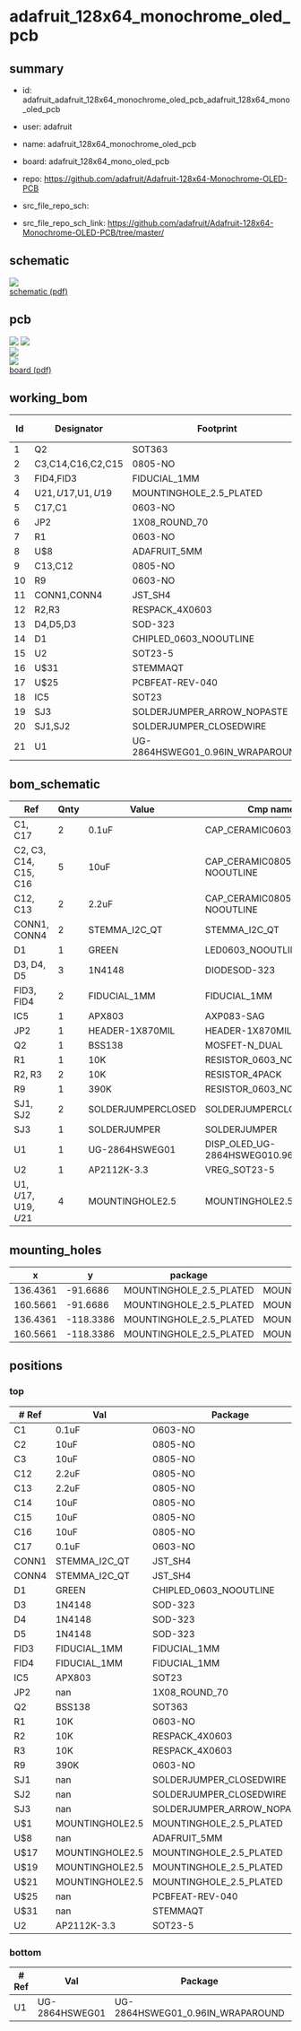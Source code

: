 # adafruit_128x64_monochrome_oled_pcb
 
## summary 
* id: adafruit_adafruit_128x64_monochrome_oled_pcb_adafruit_128x64_mono_oled_pcb
* user: adafruit
* name: adafruit_128x64_monochrome_oled_pcb
* board: adafruit_128x64_mono_oled_pcb
* repo: https://github.com/adafruit/Adafruit-128x64-Monochrome-OLED-PCB



* src_file_repo_sch: 
* src_file_repo_sch_link: https://github.com/adafruit/Adafruit-128x64-Monochrome-OLED-PCB/tree/master/

## schematic  
![](working_schematic_600.png)  
[schematic (pdf)](working_schematic.pdf)  

## pcb  
![](working_3d_600.png) 
![](working_3d_front_600.png)  
![](working_3d_back_600.png)  
![](working_600.png)  
[board (pdf)](working.pdf)  

## working_bom
| Id | Designator | Footprint | Quantity | Designation | Supplier and ref |  | None | 
| --- | --- | --- | --- | --- | --- | --- | --- | 
| 1 | Q2 | SOT363 | 1 | BSS138 |  |  | [''] | 
| 2 | C3,C14,C16,C2,C15 | 0805-NO | 5 | 10uF |  |  | [''] | 
| 3 | FID4,FID3 | FIDUCIAL_1MM | 2 | FIDUCIAL_1MM |  |  | [''] | 
| 4 | U$21,U$17,U$1,U$19 | MOUNTINGHOLE_2.5_PLATED | 4 | MOUNTINGHOLE2.5 |  |  | [''] | 
| 5 | C17,C1 | 0603-NO | 2 | 0.1uF |  |  | [''] | 
| 6 | JP2 | 1X08_ROUND_70 | 1 |  |  |  | [''] | 
| 7 | R1 | 0603-NO | 1 | 10K |  |  | [''] | 
| 8 | U$8 | ADAFRUIT_5MM | 1 |  |  |  | [''] | 
| 9 | C13,C12 | 0805-NO | 2 | 2.2uF |  |  | [''] | 
| 10 | R9 | 0603-NO | 1 | 390K |  |  | [''] | 
| 11 | CONN1,CONN4 | JST_SH4 | 2 | STEMMA_I2C_QT |  |  | [''] | 
| 12 | R2,R3 | RESPACK_4X0603 | 2 | 10K |  |  | [''] | 
| 13 | D4,D5,D3 | SOD-323 | 3 | 1N4148 |  |  | [''] | 
| 14 | D1 | CHIPLED_0603_NOOUTLINE | 1 | GREEN |  |  | [''] | 
| 15 | U2 | SOT23-5 | 1 | AP2112K-3.3 |  |  | [''] | 
| 16 | U$31 | STEMMAQT | 1 |  |  |  | [''] | 
| 17 | U$25 | PCBFEAT-REV-040 | 1 |  |  |  | [''] | 
| 18 | IC5 | SOT23 | 1 | APX803 |  |  | [''] | 
| 19 | SJ3 | SOLDERJUMPER_ARROW_NOPASTE | 1 |  |  |  | [''] | 
| 20 | SJ1,SJ2 | SOLDERJUMPER_CLOSEDWIRE | 2 |  |  |  | [''] | 
| 21 | U1 | UG-2864HSWEG01_0.96IN_WRAPAROUND | 1 | UG-2864HSWEG01 |  |  | [''] | 


## bom_schematic
| Ref | Qnty | Value | Cmp name | Footprint | Description | Vendor | DNP | 
| --- | --- | --- | --- | --- | --- | --- | --- | 
| C1, C17 | 2 | 0.1uF | CAP_CERAMIC0603_NO | working:0603-NO |  |  |  | 
| C2, C3, C14, C15, C16 | 5 | 10uF | CAP_CERAMIC0805-NOOUTLINE | working:0805-NO |  |  |  | 
| C12, C13 | 2 | 2.2uF | CAP_CERAMIC0805-NOOUTLINE | working:0805-NO |  |  |  | 
| CONN1, CONN4 | 2 | STEMMA_I2C_QT | STEMMA_I2C_QT | working:JST_SH4 |  |  |  | 
| D1 | 1 | GREEN | LED0603_NOOUTLINE | working:CHIPLED_0603_NOOUTLINE |  |  |  | 
| D3, D4, D5 | 3 | 1N4148 | DIODESOD-323 | working:SOD-323 |  |  |  | 
| FID3, FID4 | 2 | FIDUCIAL_1MM | FIDUCIAL_1MM | working:FIDUCIAL_1MM |  |  |  | 
| IC5 | 1 | APX803 | AXP083-SAG | working:SOT23 |  |  |  | 
| JP2 | 1 | HEADER-1X870MIL | HEADER-1X870MIL | working:1X08_ROUND_70 |  |  |  | 
| Q2 | 1 | BSS138 | MOSFET-N_DUAL | working:SOT363 |  |  |  | 
| R1 | 1 | 10K | RESISTOR_0603_NOOUT | working:0603-NO |  |  |  | 
| R2, R3 | 2 | 10K | RESISTOR_4PACK | working:RESPACK_4X0603 |  |  |  | 
| R9 | 1 | 390K | RESISTOR_0603_NOOUT | working:0603-NO |  |  |  | 
| SJ1, SJ2 | 2 | SOLDERJUMPERCLOSED | SOLDERJUMPERCLOSED | working:SOLDERJUMPER_CLOSEDWIRE |  |  |  | 
| SJ3 | 1 | SOLDERJUMPER | SOLDERJUMPER | working:SOLDERJUMPER_ARROW_NOPASTE |  |  |  | 
| U1 | 1 | UG-2864HSWEG01 | DISP_OLED_UG-2864HSWEG010.96{dblquote} | working:UG-2864HSWEG01_0.96IN_WRAPAROUND |  |  |  | 
| U2 | 1 | AP2112K-3.3 | VREG_SOT23-5 | working:SOT23-5 |  |  |  | 
| U$1, U$17, U$19, U$21 | 4 | MOUNTINGHOLE2.5 | MOUNTINGHOLE2.5 | working:MOUNTINGHOLE_2.5_PLATED |  |  |  | 


## mounting_holes
| x | y | package | value | ref | size | 
| --- | --- | --- | --- | --- | --- | 
| 136.4361 | -91.6686 | MOUNTINGHOLE_2.5_PLATED | MOUNTINGHOLE2.5 | U$1 | m3 | 
| 160.5661 | -91.6686 | MOUNTINGHOLE_2.5_PLATED | MOUNTINGHOLE2.5 | U$17 | m3 | 
| 136.4361 | -118.3386 | MOUNTINGHOLE_2.5_PLATED | MOUNTINGHOLE2.5 | U$19 | m3 | 
| 160.5661 | -118.3386 | MOUNTINGHOLE_2.5_PLATED | MOUNTINGHOLE2.5 | U$21 | m3 | 


## positions
### top
| # Ref | Val | Package | PosX | PosY | Rot | Side | 
| --- | --- | --- | --- | --- | --- | --- | 
| C1 | 0.1uF | 0603-NO | 141.1351 | -95.9866 | 90.0 | top | 
| C2 | 10uF | 0805-NO | 135.6741 | -96.1136 | -90.0 | top | 
| C3 | 10uF | 0805-NO | 142.7861 | -96.1136 | 90.0 | top | 
| C12 | 2.2uF | 0805-NO | 155.7965 | -105.0646 | 90.0 | top | 
| C13 | 2.2uF | 0805-NO | 153.5105 | -105.0646 | 90.0 | top | 
| C14 | 10uF | 0805-NO | 140.8811 | -104.9782 | -90.0 | top | 
| C15 | 10uF | 0805-NO | 151.5975 | -105.0646 | -90.0 | top | 
| C16 | 10uF | 0805-NO | 142.7861 | -104.9782 | -90.0 | top | 
| C17 | 0.1uF | 0603-NO | 149.9465 | -105.0646 | -90.0 | top | 
| CONN1 | STEMMA_I2C_QT | JST_SH4 | 160.5661 | -104.3686 | 90.0 | top | 
| CONN4 | STEMMA_I2C_QT | JST_SH4 | 136.4361 | -104.3686 | -90.0 | top | 
| D1 | GREEN | CHIPLED_0603_NOOUTLINE | 135.6741 | -108.6866 | 90.0 | top | 
| D3 | 1N4148 | SOD-323 | 145.8087 | -94.8436 | 0.0 | top | 
| D4 | 1N4148 | SOD-323 | 150.3045 | -95.0976 | 180.0 | top | 
| D5 | 1N4148 | SOD-323 | 153.5811 | -95.9612 | -90.0 | top | 
| FID3 | FIDUCIAL_1MM | FIDUCIAL_1MM | 134.9121 | -112.3061 | 0.0 | top | 
| FID4 | FIDUCIAL_1MM | FIDUCIAL_1MM | 162.0901 | -94.4245 | 0.0 | top | 
| IC5 | APX803 | SOT23 | 147.2311 | -104.6226 | 0.0 | top | 
| JP2 | nan | 1X08_ROUND_70 | 148.5011 | -91.6686 | 180.0 | top | 
| Q2 | BSS138 | SOT363 | 159.8041 | -95.8596 | 90.0 | top | 
| R1 | 10K | 0603-NO | 135.8011 | -110.3376 | 0.0 | top | 
| R2 | 10K | RESPACK_4X0603 | 150.1521 | -97.5106 | 180.0 | top | 
| R3 | 10K | RESPACK_4X0603 | 156.2481 | -96.1136 | 90.0 | top | 
| R9 | 390K | 0603-NO | 144.4371 | -105.1052 | -90.0 | top | 
| SJ1 | nan | SOLDERJUMPER_CLOSEDWIRE | 146.8567 | -98.9076 | -90.0 | top | 
| SJ2 | nan | SOLDERJUMPER_CLOSEDWIRE | 144.5415 | -98.9076 | -90.0 | top | 
| SJ3 | nan | SOLDERJUMPER_ARROW_NOPASTE | 154.3431 | -99.6696 | 180.0 | top | 
| U$1 | MOUNTINGHOLE2.5 | MOUNTINGHOLE_2.5_PLATED | 136.4361 | -91.6686 | 0.0 | top | 
| U$8 | nan | ADAFRUIT_5MM | 157.8991 | -115.4176 | 0.0 | top | 
| U$17 | MOUNTINGHOLE2.5 | MOUNTINGHOLE_2.5_PLATED | 160.5661 | -91.6686 | 0.0 | top | 
| U$19 | MOUNTINGHOLE2.5 | MOUNTINGHOLE_2.5_PLATED | 136.4361 | -118.3386 | 0.0 | top | 
| U$21 | MOUNTINGHOLE2.5 | MOUNTINGHOLE_2.5_PLATED | 160.5661 | -118.3386 | 0.0 | top | 
| U$25 | nan | PCBFEAT-REV-040 | 135.2931 | -114.5286 | 0.0 | top | 
| U$31 | nan | STEMMAQT | 134.1501 | -101.0666 | 0.0 | top | 
| U2 | AP2112K-3.3 | SOT23-5 | 138.5951 | -96.3676 | 180.0 | top | 

### bottom
| # Ref | Val | Package | PosX | PosY | Rot | Side | 
| --- | --- | --- | --- | --- | --- | --- | 
| U1 | UG-2864HSWEG01 | UG-2864HSWEG01_0.96IN_WRAPAROUND | 148.5011 | -108.3056 | 180.0 | bottom | 

